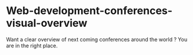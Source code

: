 # Web-development-conferences-visual-overview

Want a clear overview of next coming conferences around the world ? You are in the right place.
